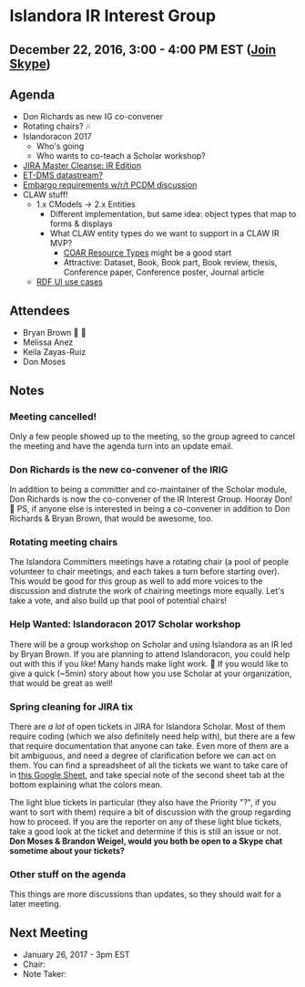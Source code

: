 # Islandora IR Interest Group
## December 22, 2016, 3:00 - 4:00 PM EST ([Join Skype](https://join.skype.com/qopMbhd7Ksxb))

## Agenda
* Don Richards as new IG co-convener
* Rotating chairs? :notes:
* Islandoracon 2017
  * Who's going
  * Who wants to co-teach a Scholar workshop?
* [JIRA Master Cleanse: IR Edition](https://docs.google.com/spreadsheets/d/1_fFciRdWcRzM_VDSg7GZRKsx54v2EnLXwu7MjWRMbvo/edit?usp=sharing)
* [ET-DMS datastream?](https://jira.duraspace.org/browse/ISLANDORA-1847)
* [Embargo requirements w/r/t PCDM discussion](https://github.com/duraspace/pcdm/issues/70)
* CLAW stuff!
  * 1.x CModels -> 2.x Entities
    * Different implementation, but same idea: object types that map to forms & displays
    * What CLAW entity types do we want to support in a CLAW IR MVP?
      * [COAR Resource Types](https://www.coar-repositories.org/activities/repository-interoperability/ig-controlled-vocabularies-for-repository-assets/coar-vocabularies/deliverables/) might be a good start
      * Attractive: Dataset, Book, Book part, Book review, thesis, Conference paper, Conference poster, Journal article
  * [RDF UI use cases](https://groups.google.com/forum/#!topic/islandora/x2UaNrCElzo)

## Attendees
* Bryan Brown :chicken: :pencil:
* Melissa Anez
* Keila Zayas-Ruiz
* Don Moses

## Notes

### Meeting cancelled!
Only a few people showed up to the meeting, so the group agreed to cancel the meeting and have the agenda turn into an update email.

### Don Richards is the new co-convener of the IRIG
In addition to being a committer and co-maintainer of the Scholar module, Don Richards is now the co-convener of the IR Interest Group. Hooray Don! :tada: PS, if anyone else is interested in being a co-convener in addition to Don Richards & Bryan Brown, that would be awesome, too. 

### Rotating meeting chairs
The Islandora Committers meetings have a rotating chair (a pool of people volunteer to chair meetings, and each takes a turn before starting over). This would be good for this group as well to add more voices to the discussion and distrute the work of chairing meetings more equally. Let's take a vote, and also build up that pool of potential chairs!

### Help Wanted: Islandoracon 2017 Scholar workshop
There will be a group workshop on Scholar and using Islandora as an IR led by Bryan Brown. If you are planning to attend Islandoracon, you could help out with this if you like! Many hands make light work. :raised_hands: If you would like to give a quick (~5min) story about how you use Scholar at your organization, that would be great as well!

### Spring cleaning for JIRA tix
There are *a lot* of open tickets in JIRA for Islandora Scholar. Most of them require coding (which we also definitely need help with), but there are a few that require documentation that anyone can take. Even more of them are a bit ambiguous, and need a degree of clarification before we can act on them. You can find a spreadsheet of all the tickets we want to take care of in [this Google Sheet](https://docs.google.com/spreadsheets/d/1_fFciRdWcRzM_VDSg7GZRKsx54v2EnLXwu7MjWRMbvo/edit?usp=sharing), and take special note of the second sheet tab at the bottom explaining what the colors mean.

The light blue tickets in particular (they also have the Priority "?", if you want to sort with them) require a bit of discussion with the group regarding how to proceed. If you are the reporter on any of these light blue tickets, take a good look at the ticket and determine if this is still an issue or not. **Don Moses & Brandon Weigel, would you both be open to a Skype chat sometime about your tickets?**

### Other stuff on the agenda
This things are more discussions than updates, so they should wait for a later meeting.

## Next Meeting
* January 26, 2017 - 3pm EST
* Chair: 
* Note Taker: 
